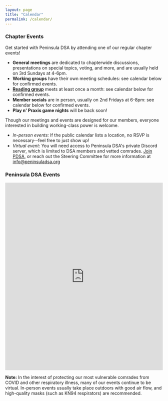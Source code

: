 ```yaml
---
layout: page
title: "Calendar"
permalink: /calendar/
---
```


<h3>Chapter Events</h3>
Get started with Peninsula DSA by attending one of our regular chapter events! <br>

* **General meetings** are dedicated to chapterwide discussions, presentations on special topics, voting, and more, and are usually held on 3rd Sundays at 4-6pm.
* **Working groups** have their own meeting schedules: see calendar below for confirmed events.
* [**Reading group**](../reading-group) meets at least once a month: see calendar below for confirmed events.
* **Member socials** are in person, usually on 2nd Fridays at 6-8pm: see calendar below for confirmed events.
* **Play n' Praxis game nights** will be back soon!

Though our meetings and events are designed for our members, everyone interested in building working-class power is welcome. 
* *In-person events:* If the public calendar lists a location, no RSVP is necessary--feel free to just show up!
* *Virtual event:* You will need access to Peninsula DSA's private Discord server, which is limited to DSA members and vetted comrades. [Join PDSA](https://act.dsausa.org/donate/membership/), or reach out the Steering Committee for more information at info@peninsuladsa.org

<div id="upcoming"></div><!--/span-->
<div class="span9">
	<h3>Peninsula DSA Events</h3>
	<iframe src="https://calendar.google.com/calendar/u/0/embed?showTitle=0&mode=AGENDA&height=400&wkst=1&bgcolor=%23ffffff&src=peninsuladsa@gmail.com&color=%23711616&ctz=America/Los_Angeles" style=" border-width:0 " width="100%" height="600" frameborder="0" scrolling="no"></iframe>
</div><!--/span-->

**Note:** In the interest of protecting our most vulnerable comrades from COVID and other respiratory illness, many of our events continue to be virtual. In-person events usually take place outdoors with good air flow, and high-quality masks (such as KN94 respirators) are recommended.
